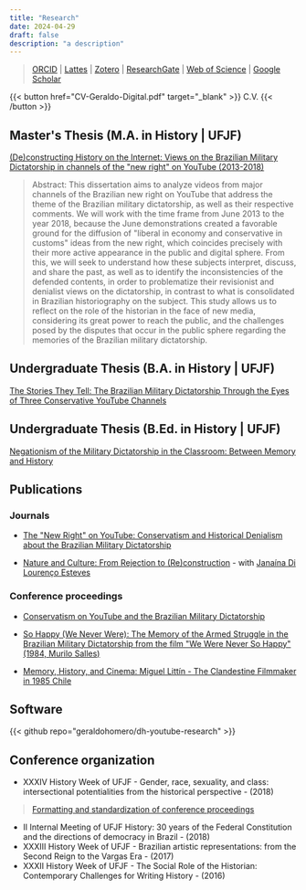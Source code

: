 ```yaml
---
title: "Research"
date: 2024-04-29
draft: false
description: "a description"
---
```


>[ORCID](https://orcid.org/0000-0001-6686-7182) | [Lattes](http://lattes.cnpq.br/9924558848538635) | [Zotero](https://www.zotero.org/geraldohomero) | [ResearchGate](https://www.researchgate.net/profile/Geraldo-Couto-Neto) | [Web of Science](https://www.webofscience.com/wos/author/record/LFU-6287-2024) | [Google Scholar](https://scholar.google.com/citations?hl=pt-BR&user=QcUrmPYAAAAJ)


{{< button href="CV-Geraldo-Digital.pdf" target="_blank" >}}
C.V.
{{< /button >}}

## Master's Thesis (M.A. in History | UFJF)
[(De)constructing History on the Internet: Views on the Brazilian Military Dictatorship in channels of the "new right" on YouTube (2013-2018)](https://repositorio.ufjf.br/jspui/handle/ufjf/14568)

>Abstract: This dissertation aims to analyze videos from major channels of the Brazilian new right on YouTube that address the theme of the Brazilian military dictatorship, as well as their respective comments. We will work with the time frame from June 2013 to the year 2018, because the June demonstrations created a favorable ground for the diffusion of "liberal in economy and conservative in customs" ideas from the new right, which coincides precisely with their more active appearance in the public and digital sphere. From this, we will seek to understand how these subjects interpret, discuss, and share the past, as well as to identify the inconsistencies of the defended contents, in order to problematize their revisionist and denialist views on the dictatorship, in contrast to what is consolidated in Brazilian historiography on the subject. This study allows us to reflect on the role of the historian in the face of new media, considering its great power to reach the public, and the challenges posed by the disputes that occur in the public sphere regarding the memories of the Brazilian military dictatorship.

## Undergraduate Thesis (B.A. in History | UFJF)
[The Stories They Tell: The Brazilian Military Dictatorship Through the Eyes of Three Conservative YouTube Channels](http://dx.doi.org/10.13140/RG.2.2.29915.37929)

## Undergraduate Thesis (B.Ed. in History | UFJF)
[Negationism of the Military Dictatorship in the Classroom: Between Memory and History](http://dx.doi.org/10.13140/RG.2.2.18274.95686)

## Publications

### Journals

- [The "New Right" on YouTube: Conservatism and Historical Denialism about the Brazilian Military Dictatorship](https://publicacoes.ufes.br/agora/article/view/26411)

- [Nature and Culture: From Rejection to (Re)construction](https://doi.org/10.34019/1981-2140.2018.17510) - with [Janaína Di Lourenço Esteves](https://orcid.org/0000-0003-0529-6739)

### Conference proceedings

- [Conservatism on YouTube and the Brazilian Military Dictatorship](http://dx.doi.org/10.13140/RG.2.2.16160.19200)

- [So Happy (We Never Were): The Memory of the Armed Struggle in the Brazilian Military Dictatorship from the film "We Were Never So Happy" (1984, Murilo Salles)](http://dx.doi.org/10.13140/RG.2.2.22871.07847)

- [Memory, History, and Cinema: Miguel Littín - The Clandestine Filmmaker in 1985 Chile](http://dx.doi.org/10.13140/RG.2.2.36292.85128)

## Software

{{< github repo="geraldohomero/dh-youtube-research" >}}

## Conference organization

- XXXIV History Week of UFJF - Gender, race, sexuality, and class: intersectional potentialities from the historical perspective - (2018)
>[Formatting and standardization of conference proceedings](https://www.academia.edu/124845124)
- II Internal Meeting of UFJF History: 30 years of the Federal Constitution and the directions of democracy in Brazil - (2018)
- XXXIII History Week of UFJF - Brazilian artistic representations: from the Second Reign to the Vargas Era - (2017)
- XXXII History Week of UFJF - The Social Role of the Historian: Contemporary Challenges for Writing History - (2016)